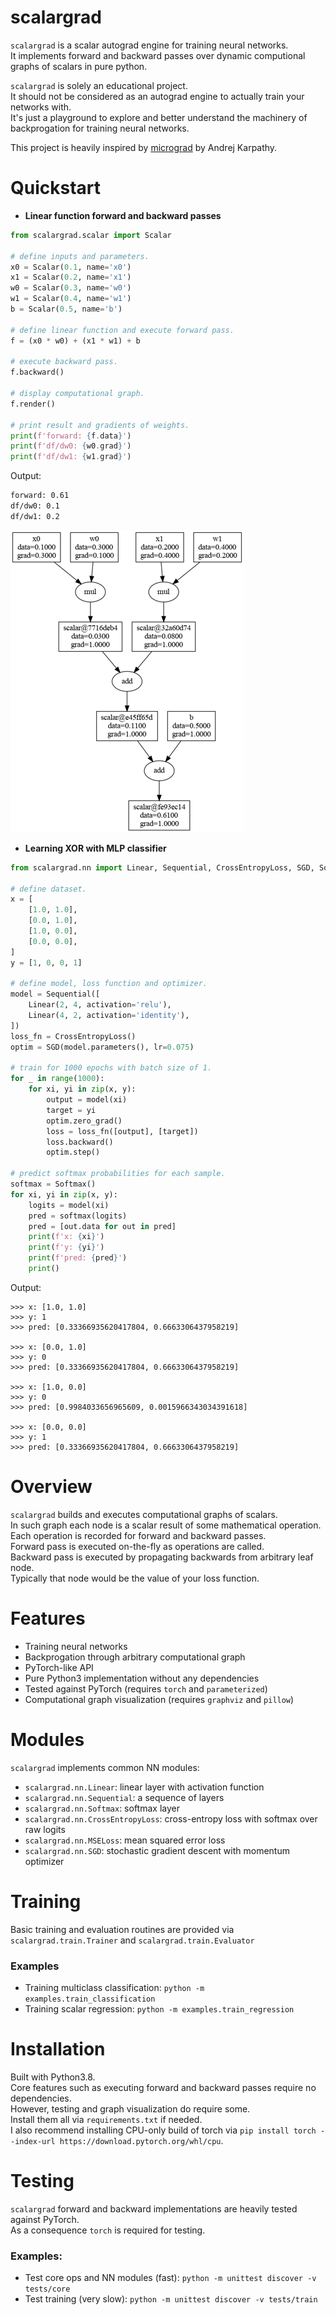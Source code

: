 # scalargrad
`scalargrad` is a scalar autograd engine for training neural networks.  
It implements forward and backward passes over dynamic computional graphs of scalars in pure python.  

`scalargrad` is solely an educational project.  
It should not be considered as an autograd engine to actually train your networks with.    
It's just a playground to explore and better understand the machinery of backprogation for training neural networks.

This project is heavily inspired by [micrograd](https://github.com/karpathy/micrograd) by Andrej Karpathy.

# Quickstart
- __Linear function forward and backward passes__
```python
from scalargrad.scalar import Scalar

# define inputs and parameters.
x0 = Scalar(0.1, name='x0')
x1 = Scalar(0.2, name='x1')
w0 = Scalar(0.3, name='w0')
w1 = Scalar(0.4, name='w1')
b = Scalar(0.5, name='b')

# define linear function and execute forward pass.
f = (x0 * w0) + (x1 * w1) + b

# execute backward pass.
f.backward()

# display computational graph.
f.render()

# print result and gradients of weights.
print(f'forward: {f.data}')
print(f'df/dw0: {w0.grad}')
print(f'df/dw1: {w1.grad}')
```
Output:
```bash
forward: 0.61
df/dw0: 0.1
df/dw1: 0.2
```
![image](examples/linear.png)

- __Learning XOR with MLP classifier__
```python
from scalargrad.nn import Linear, Sequential, CrossEntropyLoss, SGD, Softmax

# define dataset.
x = [
    [1.0, 1.0],
    [0.0, 1.0],
    [1.0, 0.0],
    [0.0, 0.0],
]
y = [1, 0, 0, 1]

# define model, loss function and optimizer.
model = Sequential([
    Linear(2, 4, activation='relu'),
    Linear(4, 2, activation='identity'),
])
loss_fn = CrossEntropyLoss()
optim = SGD(model.parameters(), lr=0.075)

# train for 1000 epochs with batch size of 1.
for _ in range(1000):
    for xi, yi in zip(x, y):
        output = model(xi)
        target = yi
        optim.zero_grad()
        loss = loss_fn([output], [target])
        loss.backward()
        optim.step()

# predict softmax probabilities for each sample.
softmax = Softmax()
for xi, yi in zip(x, y):
    logits = model(xi)
    pred = softmax(logits)
    pred = [out.data for out in pred]
    print(f'x: {xi}')
    print(f'y: {yi}')
    print(f'pred: {pred}')
    print()
```
Output:
```
>>> x: [1.0, 1.0]
>>> y: 1
>>> pred: [0.33366935620417804, 0.6663306437958219]

>>> x: [0.0, 1.0]
>>> y: 0
>>> pred: [0.33366935620417804, 0.6663306437958219]

>>> x: [1.0, 0.0]
>>> y: 0
>>> pred: [0.9984033656965609, 0.0015966343034391618]

>>> x: [0.0, 0.0]
>>> y: 1
>>> pred: [0.33366935620417804, 0.6663306437958219]
```
# Overview
`scalargrad` builds and executes computational graphs of scalars.  
In such graph each node is a scalar result of some mathematical operation.  
Each operation is recorded for forward and backward passes.  
Forward pass is executed on-the-fly as operations are called.  
Backward pass is executed by propagating backwards from arbitrary leaf node.  
Typically that node would be the value of your loss function.  

# Features
- Training neural networks
- Backprogation through arbitrary computational graph
- PyTorch-like API
- Pure Python3 implementation without any dependencies
- Tested against PyTorch (requires `torch` and `parameterized`)
- Computational graph visualization (requires `graphviz` and `pillow`)

# Modules
`scalargrad` implements common NN modules:
- `scalargrad.nn.Linear`: linear layer with activation function
- `scalargrad.nn.Sequential`: a sequence of layers
- `scalargrad.nn.Softmax`: softmax layer
- `scalargrad.nn.CrossEntropyLoss`: cross-entropy loss with softmax over raw logits
- `scalargrad.nn.MSELoss`: mean squared error loss 
- `scalargrad.nn.SGD`: stochastic gradient descent with momentum optimizer

# Training
Basic training and evaluation routines are provided via `scalargrad.train.Trainer` and `scalargrad.train.Evaluator`  
### Examples
- Training multiclass classification: `python -m examples.train_classification`
- Training scalar regression: `python -m examples.train_regression`

# Installation
Built with Python3.8.  
Core features such as executing forward and backward passes require no dependencies.  
However, testing and graph visualization do require some.  
Install them all via `requirements.txt` if needed.  
I also recommend installing CPU-only build of torch via `pip install torch --index-url https://download.pytorch.org/whl/cpu`.

# Testing
`scalargrad` forward and backward implementations are heavily tested against PyTorch.  
As a consequence `torch` is required for testing.  

### Examples:
- Test core ops and NN modules (fast): `python -m unittest discover -v tests/core`
- Test training (very slow): `python -m unittest discover -v tests/train`
